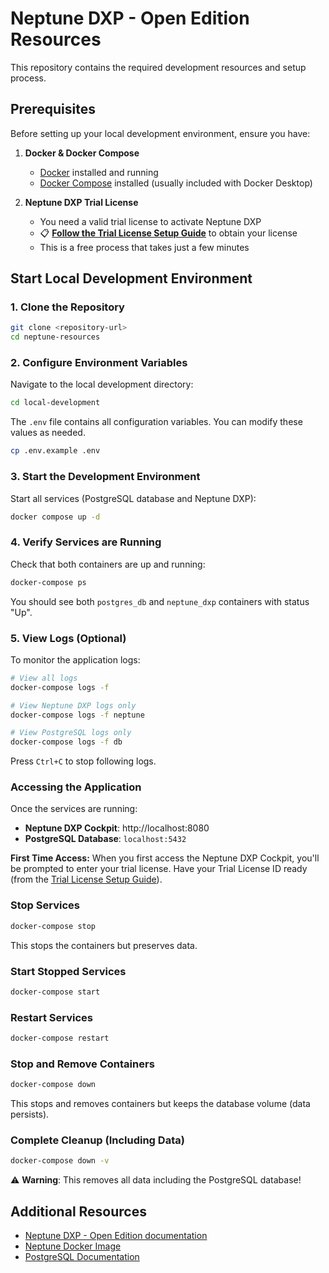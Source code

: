 # Neptune DXP - Open Edition Resources

This repository contains the required development resources and setup process.

## Prerequisites

Before setting up your local development environment, ensure you have:

1. **Docker & Docker Compose**
   - [Docker](https://docs.docker.com/get-docker/) installed and running
   - [Docker Compose](https://docs.docker.com/compose/install/) installed (usually included with Docker Desktop)

2. **Neptune DXP Trial License**
   - You need a valid trial license to activate Neptune DXP
   - 📋 **[Follow the Trial License Setup Guide](TRIAL_LICENSE_SETUP.md)** to obtain your license
   - This is a free process that takes just a few minutes

## Start Local Development Environment 

### 1. Clone the Repository

```bash
git clone <repository-url>
cd neptune-resources
```

### 2. Configure Environment Variables

Navigate to the local development directory:

```bash
cd local-development
```

The `.env` file contains all configuration variables. You can modify these values as needed.
```bash
cp .env.example .env
```

### 3. Start the Development Environment

Start all services (PostgreSQL database and Neptune DXP):

```bash
docker compose up -d
```

### 4. Verify Services are Running

Check that both containers are up and running:

```bash
docker-compose ps
```

You should see both `postgres_db` and `neptune_dxp` containers with status "Up".

### 5. View Logs (Optional)

To monitor the application logs:

```bash
# View all logs
docker-compose logs -f

# View Neptune DXP logs only
docker-compose logs -f neptune

# View PostgreSQL logs only
docker-compose logs -f db
```

Press `Ctrl+C` to stop following logs.

### Accessing the Application

Once the services are running:

- **Neptune DXP Cockpit**: http://localhost:8080
- **PostgreSQL Database**: `localhost:5432`

**First Time Access:**
When you first access the Neptune DXP Cockpit, you'll be prompted to enter your trial license. Have your Trial License ID ready (from the [Trial License Setup Guide](TRIAL_LICENSE_SETUP.md)).


### Stop Services

```bash
docker-compose stop
```

This stops the containers but preserves data.

### Start Stopped Services

```bash
docker-compose start
```

### Restart Services

```bash
docker-compose restart
```

### Stop and Remove Containers

```bash
docker-compose down
```

This stops and removes containers but keeps the database volume (data persists).

### Complete Cleanup (Including Data)

```bash
docker-compose down -v
```

⚠️ **Warning**: This removes all data including the PostgreSQL database!


## Additional Resources

- [Neptune DXP - Open Edition documentation](https://docs.neptune-software.com/neptune-dxp-open-edition/24/index.html)
- [Neptune Docker Image](https://hub.docker.com/r/neptunesoftware/planet9)
- [PostgreSQL Documentation](https://www.postgresql.org/docs/)
